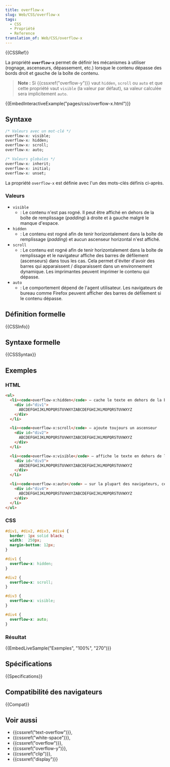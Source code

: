 ```yaml
---
title: overflow-x
slug: Web/CSS/overflow-x
tags:
  - CSS
  - Propriété
  - Reference
translation_of: Web/CSS/overflow-x
---
```


{{CSSRef}}

La propriété **`overflow-x`** permet de définir les mécanismes à utiliser (rognage, ascenseurs, dépassement, etc.) lorsque le contenu dépasse des bords droit et gauche de la boîte de contenu.

> **Note :** Si {{cssxref("overflow-y")}} vaut `hidden`, `scroll` ou `auto` et que cette propriété vaut `visible` (la valeur par défaut), sa valeur calculée sera implicitement `auto`.

{{EmbedInteractiveExample("pages/css/overflow-x.html")}}

## Syntaxe

```css
/* Valeurs avec un mot-clé */
overflow-x: visible;
overflow-x: hidden;
overflow-x: scroll;
overflow-x: auto;

/* Valeurs globales */
overflow-x: inherit;
overflow-x: initial;
overflow-x: unset;
```

La propriété `overflow-x` est définie avec l'un des mots-clés définis ci-après.

### Valeurs

- `visible`
  - : Le contenu n'est pas rogné. Il peut être affiché en dehors de la boîte de remplissage (_padding_) à droite et à gauche malgré le manque d'espace.
- `hidden`
  - : Le contenu est rogné afin de tenir horizontalement dans la boîte de remplissage (_padding_) et aucun ascenseur horizontal n'est affiché.
- `scroll`
  - : Le contenu est rogné afin de tenir horizontalement dans la boîte de remplissage et le navigateur affiche des barres de défilement (ascenseurs) dans tous les cas. Cela permet d'éviter d'avoir des barres qui apparaissent / disparaissent dans un environnement dynamique. Les imprimantes peuvent imprimer le contenu qui dépasse.
- `auto`
  - : Le comportement dépend de l'agent utilisateur. Les navigateurs de bureau comme Firefox peuvent afficher des barres de défilement si le contenu dépasse.

## Définition formelle

{{CSSInfo}}

## Syntaxe formelle

{{CSSSyntax}}

## Exemples

### HTML

```html
<ul>
  <li><code>overflow-x:hidden</code> — cache le texte en dehors de la boîte
    <div id="div1">
      ABCDEFGHIJKLMOPQRSTUVWXYZABCDEFGHIJKLMOPQRSTUVWXYZ
    </div>
  </li>

  <li><code>overflow-x:scroll</code> — ajoute toujours un ascenseur
    <div id="div2">
      ABCDEFGHIJKLMOPQRSTUVWXYZABCDEFGHIJKLMOPQRSTUVWXYZ
    </div>
  </li>

  <li><code>overflow-x:visible</code> — affiche le texte en dehors de la boîte si besoin
    <div id="div3">
      ABCDEFGHIJKLMOPQRSTUVWXYZABCDEFGHIJKLMOPQRSTUVWXYZ
    </div>
  </li>

  <li><code>overflow-x:auto</code> — sur la plupart des navigateurs, cela sera équivalent à <code>scroll</code>
    <div id="div4">
      ABCDEFGHIJKLMOPQRSTUVWXYZABCDEFGHIJKLMOPQRSTUVWXYZ
    </div>
  </li>
</ul>
```

### CSS

```css
#div1, #div2, #div3, #div4 {
  border: 1px solid black;
  width:  250px;
  margin-bottom: 12px;
}

#div1 {
  overflow-x: hidden;
}

#div2 {
  overflow-x: scroll;
}

#div3 {
  overflow-x: visible;
}

#div4 {
  overflow-x: auto;
}
```

### Résultat

{{EmbedLiveSample("Exemples", "100%", "270")}}

## Spécifications

{{Specifications}}

## Compatibilité des navigateurs

{{Compat}}

## Voir aussi

- {{cssxref("text-overflow")}},
- {{cssxref("white-space")}},
- {{cssxref("overflow")}},
- {{cssxref("overflow-y")}},
- {{cssxref("clip")}},
- {{cssxref("display")}}

